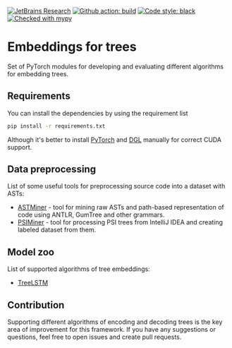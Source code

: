 [![JetBrains Research](https://jb.gg/badges/research.svg)](https://confluence.jetbrains.com/display/ALL/JetBrains+on+GitHub)
[![Github action: build](https://github.com/JetBrains-Research/embeddings-for-trees/workflows/Test/badge.svg)](https://github.com/JetBrains-Research/embeddings-for-trees/actions?query=workflow%3ATest)
[![Code style: black](https://img.shields.io/badge/code%20style-black-000000.svg)](https://github.com/psf/black)
[![Checked with mypy](http://www.mypy-lang.org/static/mypy_badge.svg)](http://mypy-lang.org/)


# Embeddings for trees
Set of PyTorch modules for developing and evaluating different algorithms for embedding trees.

## Requirements
You can install the dependencies by using the requirement list
```bash
pip install -r requirements.txt
```
Although it's better to install [PyTorch](https://pytorch.org/get-started/locally/) and [DGL](https://www.dgl.ai/pages/start.html)
manually for correct CUDA support.

## Data preprocessing
List of some useful tools for preprocessing source code into a dataset with ASTs:

- [ASTMiner](https://github.com/JetBrains-Research/astminer) -
  tool for mining raw ASTs and path-based representation of code using ANTLR, GumTree and other grammars.
- [PSIMiner](https://github.com/JetBrains-Research/psiminer) -
  tool for processing PSI trees from IntelliJ IDEA and creating labeled dataset from them.

## Model zoo
List of supported algorithms of tree embeddings:

- [TreeLSTM]()

## Contribution

Supporting different algorithms of encoding and decoding trees is the key area of improvement for this framework.
If you have any suggestions or questions, feel free to open issues and create pull requests.
